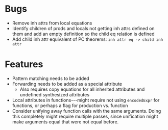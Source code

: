 
Bugs
======================================================================
* Remove inh attrs from local equations
* Identify children of prods and locals not getting inh attrs defined
  on them and add an empty definition so the child eq relation is
  defined
* Add child inh attr equivalent of PC theorems:
  `inh attr eq -> child inh attr`


Features
======================================================================
* Pattern matching needs to be added
* Forwarding needs to be added as a special attribute
  + Also requires copy equations for all inherited attributes and
    undefined synthesized attributes
* Local attributes in functions---might require not using
  `encodedExpr` for functions, or perhaps a flag for production
  vs. function
* Consider unifying away function calls with the same arguments.
  Doing this completely might require multiple passes, since
  unification might make arguments equal that were not equal before.

